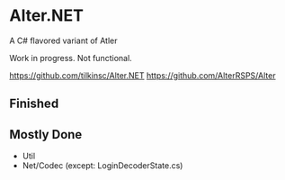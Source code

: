 # Alter.NET
A C# flavored variant of Atler

Work in progress. Not functional.

https://github.com/tilkinsc/Alter.NET
https://github.com/AlterRSPS/Alter

## Finished

## Mostly Done
* Util
* Net/Codec (except: LoginDecoderState.cs)
